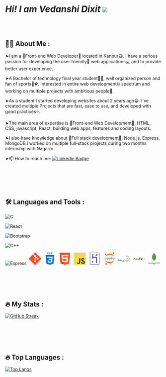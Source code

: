   # *Hi! I am Vedanshi Dixit*   <img src="https://media.giphy.com/media/C7o9DQBDU9WNLdacG1/giphy.gif" width="100"/>
 
 
 <br>
 <br>

 
  ## :woman_technologist: About Me :
  
➤I am a 🔺Front-end Web Developer🔻 located in Kanpur😃. I have a serious passion for developing the user friendly🤝 web applications💻 and to provide better user experience. 

➤A Bachelor of technology final year student👩‍🎓, well organized person and fan of sports🏏⚽️. Interested in entire web development🌐 spectrum and working on multiple projects with ambitious people🤝.

➤As a student I started developing websites about 2 years ago😀. I've created multiple Projects that are fast, ease to use, and developed with good practices⭐.

➤The main area of expertise is 🔺Front-end Web Development🔻, HTML, CSS, javascript, React, building web apps, features and coding layouts.

➤I also have knowledge about 🔺Full stack development🔻, Node.js, Express, MongoDB.I worked on multiple full-stack projects during two months internship with Nagarro.

➤:mailbox: How to reach me: [![Linkedin Badge](https://img.shields.io/badge/-Vedanshi-blue?style=flat&logo=Linkedin&logoColor=white)](https://www.linkedin.com/in/vedanshi-dixit-2b666b1a0/)

 <br>
 <br>



<br>
 <br>

## :hammer_and_wrench: Languages and Tools :

<div>
  <img src="https://www.google.com/url?sa=i&url=https%3A%2F%2Fgithub.com%2Flogos&psig=AOvVaw2Ip9zpAA_larD8sT0QKsQd&ust=1672324948169000&source=images&cd=vfe&ved=0CA8QjRxqFwoTCLjt0oXGnPwCFQAAAAAdAAAAABAE" title="C" alt="C" width="40" height="40"/>&nbsp;
  
  <img src="https://www.google.com/url?sa=i&url=https%3A%2F%2Fcommons.wikimedia.org%2Fwiki%2FFile%3AReact-icon.svg&psig=AOvVaw31yudM7juUPd2OReoEcVob&ust=1672324991291000&source=images&cd=vfe&ved=0CA8QjRxqFwoTCOCzlJrGnPwCFQAAAAAdAAAAABAE" title="React" alt="React" width="40" height="40"/>&nbsp;
  
  <img src="https://www.google.com/url?sa=i&url=https%3A%2F%2Fwww.flaticon.com%2Ffree-icon%2Fbootstrap_5968672&psig=AOvVaw0S1BY6kQJdFj0mNQInuj7r&ust=1672325022211000&source=images&cd=vfe&ved=0CBAQjRxqFwoTCIDT5KnGnPwCFQAAAAAdAAAAABAE" title="Bootstrap" alt="Bootstrap" width="40" height="40"/>&nbsp;
  
  <img src="https://www.google.com/url?sa=i&url=https%3A%2F%2Fwww.flaticon.com%2Ffree-icon%2Fc_6132222&psig=AOvVaw2cbZrI0y-UD3fuTrPEfYJ5&ust=1672325043896000&source=images&cd=vfe&ved=0CBAQjRxqFwoTCMjviLTGnPwCFQAAAAAdAAAAABAE" title="C++" alt="C++" width="40" height="40"/>&nbsp;
  
  <img src="https://www.google.com/url?sa=i&url=https%3A%2F%2Fcommons.wikimedia.org%2Fwiki%2FFile%3AExpressjs.png&psig=AOvVaw2jXr0USaM6GpuP5MIYA_v4&ust=1672325075707000&source=images&cd=vfe&ved=0CBAQjRxqFwoTCKDV9sLGnPwCFQAAAAAdAAAAABAE" title="Express" alt="Express" width="40" height="40"/>&nbsp;
  <img src="https://github.com/devicons/devicon/blob/master/icons/git/git-original.svg" title="Git" alt="Git " width="40" height="40"/>&nbsp;
  <img src="https://github.com/devicons/devicon/blob/master/icons/css3/css3-plain-wordmark.svg"  title="CSS3" alt="CSS" width="40" height="40"/>&nbsp;
  <img src="https://github.com/devicons/devicon/blob/master/icons/html5/html5-original.svg" title="HTML5" alt="HTML" width="40" height="40"/>&nbsp;
  <img src="https://github.com/devicons/devicon/blob/master/icons/javascript/javascript-original.svg" title="JavaScript" alt="JavaScript" width="40" height="40"/>&nbsp;
  <img src="https://github.com/devicons/devicon/blob/master/icons/heroku/heroku-original.svg" title="Heroku" alt="Heroku" width="40" height="40"/>&nbsp;
  <img src="https://github.com/devicons/devicon/blob/master/icons/jupyter/jupyter-original-wordmark.svg" title="Jupyter"  alt="Jupyter" width="40" height="40"/>&nbsp;
  <img src="https://github.com/devicons/devicon/blob/master/icons/mysql/mysql-original-wordmark.svg" title="MySQL"  alt="MySQL" width="40" height="40"/>&nbsp;
  <img src="https://github.com/devicons/devicon/blob/master/icons/nodejs/nodejs-original-wordmark.svg" title="NodeJS" alt="NodeJS" width="40" height="40"/>&nbsp;
  <img src="https://github.com/devicons/devicon/blob/master/icons/mongodb/mongodb-original-wordmark.svg" title="mongoDB" alt="mongoDB" width="40" height="40"/>&nbsp;
</div>

 <br>
 <br>


<br>
 <br>


## :fire: My Stats :

[![GitHub Streak](http://github-readme-streak-stats.herokuapp.com?user=vedanshidixit&theme=dark&background=000000)](https://git.io/streak-stats)
<br>

 <br>
 <br>
<br>
<br>


## :fire: Top Languages :
[![Top Langs](https://github-readme-stats.vercel.app/api/top-langs/?username=vedanshidixit&layout=compact&theme=vision-friendly-dark)](https://github.com/anuraghazra/github-readme-stats)
